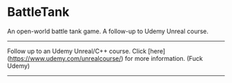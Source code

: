 # BattleTank
An open-world battle tank game. A follow-up to Udemy Unreal course.
****

Follow up to an Udemy Unreal/C++ course. Click [here] (https://www.udemy.com/unrealcourse/) for more information. (Fuck Udemy)

****

